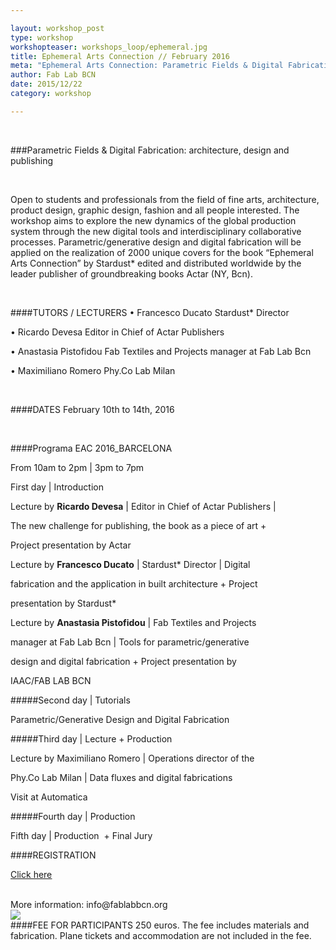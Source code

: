 ```yaml
---

layout: workshop_post
type: workshop
workshopteaser: workshops_loop/ephemeral.jpg
title: Ephemeral Arts Connection // February 2016
meta: "Ephemeral Arts Connection: Parametric Fields & Digital Fabrication: architecture, design and publishing. Fab Lab Barcelona"
author: Fab Lab BCN
date: 2015/12/22
category: workshop

---
```


<br>


###Parametric Fields & Digital Fabrication: architecture, design and publishing

<br>

Open to students and professionals from the field of fine arts, architecture, product design, graphic design, fashion and all people interested. The workshop aims to explore the new dynamics of the global production system through the new digital tools and interdisciplinary collaborative processes. Parametric/generative design and digital fabrication will be applied on the realization of 2000 unique covers for the book “Ephemeral Arts Connection” by Stardust* edited and distributed worldwide by the leader publisher of groundbreaking books Actar (NY, Bcn).

<br>

####TUTORS / LECTURERS
• Francesco Ducato Stardust* Director 

• Ricardo Devesa Editor in Chief of Actar Publishers 

• Anastasia Pistofidou Fab Textiles and Projects manager at Fab Lab Bcn 

• Maximiliano Romero Phy.Co Lab Milan

<br>

####DATES
February 10th to 14th, 2016

<br>

####Programa EAC 2016_BARCELONA

From 10am to 2pm | 3pm to 7pm

First day | Introduction

Lecture by **Ricardo Devesa** | Editor in Chief of Actar Publishers | 

The new challenge for publishing, the book as a piece of art + 

Project presentation by Actar

Lecture by **Francesco Ducato** | Stardust* Director | Digital 

fabrication and the application in built architecture + Project 

presentation by Stardust*

Lecture by **Anastasia Pistofidou** | Fab Textiles and Projects 

manager at Fab Lab Bcn | Tools for parametric/generative 

design and digital fabrication + Project presentation by 

IAAC/FAB LAB BCN   

#####Second day | Tutorials 

Parametric/Generative Design and Digital Fabrication 

#####Third day | Lecture + Production

Lecture by Maximiliano Romero | Operations director of the 

Phy.Co Lab Milan | Data fluxes and digital fabrications 

Visit at Automatica

#####Fourth day | Production

Fifth day | Production  + Final Jury


####REGISTRATION 

<a target="_blank" href="http://fablab.fikket.com/event/taller-de-ephemeral-arts-connection"><u>Click here</u></a> 

<br>
More information: info@fablabbcn.org
<br>

<img src="{{site.baseurl}}{{ site.url }}/img/workshops/workshops_loop/ephemeral.jpg">

<br>
####FEE FOR PARTICIPANTS
250 euros. The fee includes materials and fabrication. Plane tickets and accommodation are not  included in the fee.

<br>

